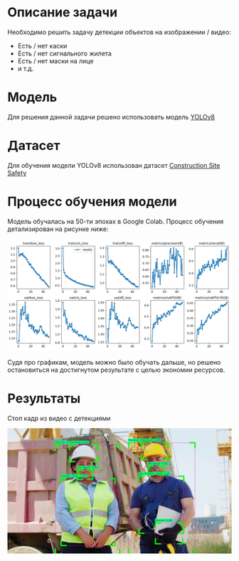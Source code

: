 # Описание задачи

Необходимо решить задачу детекции объектов на изображении / видео:
- Есть / нет каски
- Есть / нет сигнального жилета
- Есть / нет маски на лице
- и т.д.

# Модель

Для решения данной задачи решено использовать модель [YOLOv8](https://github.com/ultralytics/ultralytics)

# Датасет

Для обучения модели YOLOv8 использован датасет [Construction Site Safety](https://universe.roboflow.com/roboflow-universe-projects/construction-site-safety)

# Процесс обучения модели

Модель обучалась на 50-ти эпохах в Google Colab. Процесс обучения детализирован на рисунке ниже:

<img src="./runs/detect/train/results.png">

Судя про графикам, модель можно было обучать дальше, но решено остановиться на достигнутом результате с целью экономии ресурсов.

# Результаты

Стоп кадр из видео с детекциями

<img src="./images/img-1.jpg">

